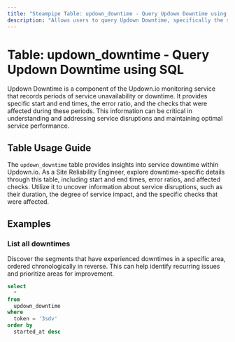 ```yaml
---
title: "Steampipe Table: updown_downtime - Query Updown Downtime using SQL"
description: "Allows users to query Updown Downtime, specifically the start and end times, error ratio, and checks affected. It provides insights into service downtime periods and potential issues."
---
```


# Table: updown_downtime - Query Updown Downtime using SQL

Updown Downtime is a component of the Updown.io monitoring service that records periods of service unavailability or downtime. It provides specific start and end times, the error ratio, and the checks that were affected during these periods. This information can be critical in understanding and addressing service disruptions and maintaining optimal service performance.

## Table Usage Guide

The `updown_downtime` table provides insights into service downtime within Updown.io. As a Site Reliability Engineer, explore downtime-specific details through this table, including start and end times, error ratios, and affected checks. Utilize it to uncover information about service disruptions, such as their duration, the degree of service impact, and the specific checks that were affected.

## Examples

### List all downtimes
Discover the segments that have experienced downtimes in a specific area, ordered chronologically in reverse. This can help identify recurring issues and prioritize areas for improvement.

```sql
select
  *
from
  updown_downtime
where
  token = '3sdv'
order by
  started_at desc
```